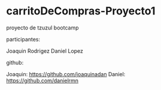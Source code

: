 # carritoDeCompras-Proyecto1
proyecto de tzuzul bootcamp

participantes: 

Joaquin Rodrigez
Daniel Lopez

github: 

Joaquin: https://github.com/joaquinadan
Daniel: https://github.com/danielrmn